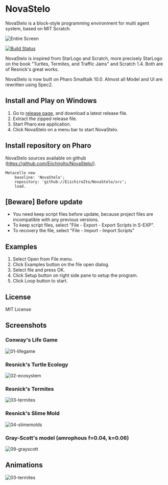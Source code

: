 # NovaStelo
NovaStelo is a block-style programming environment for multi agent system, based on MIT Scratch.

![Entire Screen](https://raw.githubusercontent.com/EiichiroIto/NovaStelo/master/misc/images/NovaStelo.png)

[![Build Status](https://travis-ci.com/EiichiroIto/NovaStelo.svg?branch=master)](https://travis-ci.com/EiichiroIto/NovaStelo)

NovaStelo is inspired from StarLogo and Scratch, more precisely
StarLogo on the book "Turtles, Termites, and Traffic Jams" and Scratch 1.4.
Both are of Resnick's great works.

NovaStelo is now built on Pharo Smalltalk 10.0. Almost all Model and UI are rewritten using Spec2.

## Install and Play on Windows
1. Go to [release page](https://github.com/EiichiroIto/NovaStelo/releases), and download a latest release file.
2. Extract the zipped release file.
3. Start Pharo.exe application.
4. Click NovaStelo on a menu bar to start NovaStelo.

## Install repository on Pharo
NovaStelo sources available on github (https://github.com/EiichiroIto/NovaStelo/).
```
Metacello new
    baseline: 'NovaStelo';
    repository: 'github://EiichiroIto/NovaStelo/src';
    load.
```

## [Beware] Before update
* You need keep script files before update, because project files are incompatible with any previous versions.
* To keep script files, select "File - Export - Export Scripts in S-EXP".
* To recovery the file, select "File - Import - Import Scripts"

## Examples
1. Select Open from File menu.
2. Click Examples button on the file open dialog.
3. Select file and press OK.
4. Click Setup button on right side pane to setup the program.
5. Click Loop button to start.

## License
MIT License

## Screenshots
### Conway's Life Game
![01-lifegame](https://raw.githubusercontent.com/EiichiroIto/NovaStelo/master/misc/images/01-lifegame.png)

### Resnick's Turtle Ecology
![02-ecosystem](https://raw.githubusercontent.com/EiichiroIto/NovaStelo/master/misc/images/02-ecosystem.png)

### Resnick's Termites
![03-termites](https://raw.githubusercontent.com/EiichiroIto/NovaStelo/master/misc/images/03-termites.png)

### Resnick's Slime Mold
![04-slimemolds](https://raw.githubusercontent.com/EiichiroIto/NovaStelo/master/misc/images/04-slimemolds.png)

### Gray-Scott's model (amrophous f=0.04, k=0.06)
![09-grayscott](https://raw.githubusercontent.com/EiichiroIto/NovaStelo/master/misc/images/09-grayscott.png)


## Animations
![03-termites](https://raw.githubusercontent.com/EiichiroIto/NovaStelo/master/misc/images/03-termites.gif)

